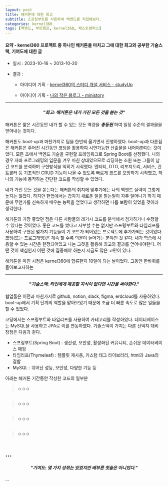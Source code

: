 ```yaml
---
layout: post
title: 해커톤에 대한 회고
subtitle: 스프링부트를 사용하여 백엔드를 직접해보다.
categories: kernel360
tags: [백엔드, 부트캠프, kernel360, 패스트캠퍼스]
---
```




#### 요약 - kernel360 프로젝트 중 하나인 해커톤을 마치고 그에 대한 회고와 공부한 기술스택, 기여도에 대한 글

* 일시    : 2023-10-16 ~ 2013-10-20

* 결과    :
  
  * 아이디어 기획 - [kernel360의 스터디 개설 서비스 - studyUp](https://github.com/RossKWSang/hackerthon1-studyUp)
  
  * 아이디어 기획 - [나의 작은 블로그 - ministory](https://github.com/RossKWSang/hackerthon1-ministory/tree/main)


---
#### *<center>"회고: 해커톤은 내가 가진 모든 것을 쏟는 것"</center>*

해커톤은 짧은 시간동안 내가 할 수 있는 모든 역량을 ***총동원*** 하여 일정 수준의 결과물을 얻어내는 것이다.

해커톤도 boot-up과 마찬가지로 팀을 한번씩 옮기면서 진행하였다. boot-up과 다른점은 해커톤은 주어진 시간동안 코딩을 활용하여 시연가능한 산춞물을 내어야한다는 것이었다. 모든 조에서 백엔드 기술을 구현할 프레임워크로 Spring Boot를 선정했다. 나의 경우 자바 프로그래밍의 입문을 겨우 마친 상태였으므로 리딩하는 조원 또는 그들이 남긴 코드를 분석하며 구현방식을 익히기 시작했다. 엔터티, DTO, 리포지토리, 서비스, 컨트롤러 등 기초적인 CRUD 기능이 나올 수 있도록 빠르게 코드를 모방하기 시작했고, 하나의 기능에 동작하는 간단한 코드를 작성할 수 있었다.

내가 가진 모든 것을 쏟는다는 해커톤의 취지에 맞추기에는 나의 백엔드 실력이 그렇게 높지는 않았다. 하지만 현업에서는 갑자기 새로운 일을 맡는일이 자주 일어나기 하기 때문에 무언가를 신속하게 배우는 능력을 얻었다고 생각하면 나름 보람이 있었을 것이라 생각한다.

해커톤의 가장 좋았던 점은 다른 사람들의 레거시 코드를 분석해서 첨가하거나 수정할 수 있다는 것이었다. 좋은 코드를 썼다고 자부할 수는 없지만 스프링부트와 타임리프를 사용하여 구현된 몇가지 기능들이 기 코드가 되어있는 프로젝트에 추가가되는 것이었다. 코딩(또는 프로그래밍)은 계속 할 수록 의문이 늘어가는 분야인 것 같다. 내가 학습에 사용할 수 있는 시간은 한정되어있고 나는 그것을 활용해 최고의 결과를 얻어내야한다. 어떤 것이 핵심인지 어떤 것에 집중해야 하는지 지금도 많은 고민이 있다. 

해커톤을 마친 시점은 kernel360에 합류한지 10일이 되는 날이었다. 그동안 한바퀴를 돌아보고자하는 

---
#### *<center>"기술스택: 타인에게 제공할 지식이 없다면 시간을 써야한다."</center>*

협업툴은 이전과 마찬가지로 github, notion, slack, figma, erdcloud를 사용하였다. boot-up에서 기획 단계의 역할을 맡아보았기 때문에 조금 더 빠른 속도로 많은 일들을 할 수 있었다. 

코딩에서는 스프링부트와 타임리프를 사용하여 카테고리를 작성하였다. 데이터베이스는 MySQL을 사용하고 JPA로 이를 연동하였다. 기술스택이 가지는 다른 선택지 대비 장점은 다음과 같다.

* 스프링부트(Spring Boot) : 생산성, 보안성, 활성화된 커뮤니티, 손쉬운 데이터베이스 매핑
* 타임리프(Thymeleaf) : 템플릿 재사용, 커스텀 태그 라이브러리, html과 Java의 결합
* MySQL : 뛰어난 성능, 보안성, 다양한 기능 등 

아래는 해커톤 기간동안 작성한 코드의 일부분

> ㅇㅇㅇ
```java

```

> ㅇㅇㅇ
```java

```

> ㅇㅇㅇ
```java

```

> ㅇㅇㅇ
```java

```


...
---
#### *<center>"기여도: 몇 가지 성취는 있었지만 배부른 첫술은 아니었다."</center>*




...


